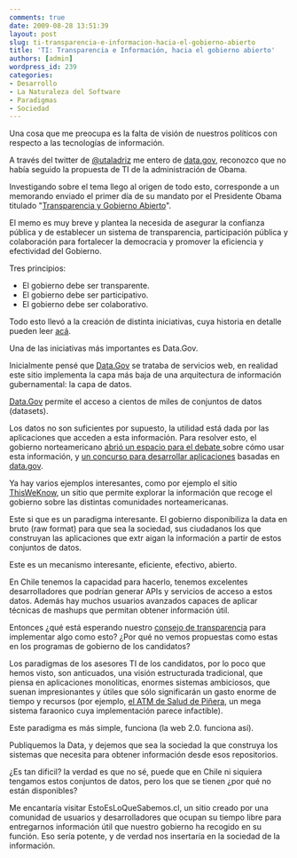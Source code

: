 ```yaml
---
comments: true
date: 2009-08-28 13:51:39
layout: post
slug: ti-transparencia-e-informacion-hacia-el-gobierno-abierto
title: 'TI: Transparencia e Información, hacia el gobierno abierto'
authors: [admin]
wordpress_id: 239
categories:
- Desarrollo
- La Naturaleza del Software
- Paradigmas
- Sociedad
---
```


Una cosa que me preocupa es la falta de visión de nuestros políticos con respecto a las tecnologías de información.

A través del twitter de [@utaladriz](http://twitter.com/utaladriz/status/3591301252) me entero de [data.gov](http://www.data.gov/), reconozco que no había seguido la propuesta de TI de la administración de Obama.

Investigando sobre el tema llego al origen de todo esto, corresponde a un memorando enviado el primer día de su mandato por el Presidente Obama titulado "[Transparencia y Gobierno Abierto](http://go2.wordpress.com/?id=725X1342&site=josemalonso.wordpress.com&url=http%3A%2F%2Fedocket.access.gpo.gov%2F2009%2Fpdf%2FE9-1777.pdf)".

El memo es muy breve y plantea la necesida de asegurar la confianza pública y de establecer un sistema de transparencia, participación pública y colaboración para fortalecer la democracia y promover la eficiencia y efectividad del Gobierno.

Tres principios:

  * El gobierno debe ser transparente.
  * El gobierno debe ser participativo.
  * El gobierno debe ser colaborativo.

Todo esto llevó a la creación de distinta iniciativas, cuya historia en detalle pueden leer [acá](http://blog.josema.net/2009/06/05/data-gov-estandar/).

Una de las iniciativas más importantes es Data.Gov.

Inicialmente pensé que [Data.Gov](http://www.data.gov/) se trataba de servicios web, en realidad este sitio implementa la capa más baja de una arquitectura de información gubernamental: la capa de datos.

[Data.Gov](http://www.data.gov/) permite el acceso a cientos de miles de conjuntos de datos (datasets).

Los datos no son suficientes por supuesto, la utilidad está dada por las aplicaciones que acceden a esta información. Para resolver esto, el gobierno norteamericano [abrió un espacio para el debate ](http://opengov.ideascale.com/)sobre cómo usar esta información, y [un concurso para desarrollar aplicaciones](http://www.sunlightlabs.com/contests/appsforamerica2/) basadas en [data.gov](http://www.data.gov/).

  
Ya hay varios ejemplos interesantes, como por ejemplo el sitio [ThisWeKnow](http://www.thisweknow.org/), un sitio que permite explorar la información que recoge el gobierno sobre las distintas comunidades norteamericanas.


Este si que es un paradigma interesante. El gobierno disponibiliza la data en bruto (raw format) para que sea la sociedad, sus ciudadanos los que construyan las aplicaciones que extr
aigan la información a partir de estos conjuntos de datos.

Este es un mecanismo interesante, eficiente, efectivo, abierto.

En Chile tenemos la capacidad para hacerlo, tenemos excelentes desarrolladores que podrían generar APIs y servicios de acceso a estos datos. Además hay muchos usuarios avanzados capaces de aplicar técnicas de mashups que permitan obtener información útil.

Entonces ¿qué está esperando nuestro [consejo de transparencia](http://www.consejotransparencia.cl/) para implementar algo como esto? ¿Por qué no vemos propuestas como estas en los programas de gobierno de los candidatos?

Los paradigmas de los asesores TI de los candidatos, por lo poco que hemos visto, son anticuados, una visión estructurada tradicional, que piensa en aplicaciones monoliticas, enormes sistemas ambiciosos, que suenan impresionantes y útiles que sólo significarán un gasto enorme de tiempo y recursos (por ejemplo, [el ATM de Salud de Piñera](http://pinera2010.cl/2009/08/23/sebastian-presenta-su-propuesta-en-materia-digital/), un mega sistema faraonico cuya implementación parece infactible).

Este paradigma es más simple, funciona (la web 2.0. funciona así).

Publiquemos la Data, y dejemos que sea la sociedad la que construya los sistemas que necesita para obtener información desde esos repositorios.

¿Es tan dificil? la verdad es que no sé, puede que en Chile ni siquiera tengamos estos conjuntos de datos, pero los que se tienen ¿por qué no están disponibles?

Me encantaría visitar EstoEsLoQueSabemos.cl, un sitio creado por una comunidad de usuarios y desarrolladores que ocupan su tiempo libre para entregarnos información útil que nuestro gobierno ha recogido en su función. Eso sería potente, y de verdad nos insertaría en la sociedad de la información.